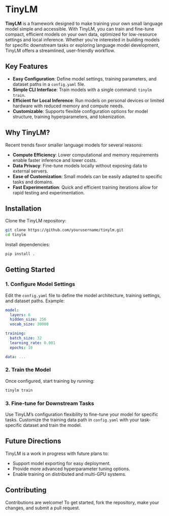 # TinyLM

**TinyLM** is a framework designed to make training your own small language model simple and accessible. With TinyLM, you can train and fine-tune compact, efficient models on your own data, optimized for low-resource settings and local inference. Whether you're interested in building models for specific downstream tasks or exploring language model development, TinyLM offers a streamlined, user-friendly workflow.

## Key Features

- **Easy Configuration**: Define model settings, training parameters, and dataset paths in a `config.yaml` file.
- **Simple CLI Interface**: Train models with a single command: `tinylm train`.
- **Efficient for Local Inference**: Run models on personal devices or limited hardware with reduced memory and compute needs.
- **Customizable**: Supports flexible configuration options for model structure, training hyperparameters, and tokenization.

## Why TinyLM?

Recent trends favor smaller language models for several reasons:

- **Compute Efficiency**: Lower computational and memory requirements enable faster inference and lower costs.
- **Data Privacy**: Fine-tune models locally without exposing data to external servers.
- **Ease of Customization**: Small models can be easily adapted to specific tasks and domains.
- **Fast Experimentation**: Quick and efficient training iterations allow for rapid testing and experimentation.

## Installation

Clone the TinyLM repository:

```bash
git clone https://github.com/yourusername/tinylm.git
cd tinylm
```

Install dependencies:

```bash
pip install .
```

## Getting Started

### 1. Configure Model Settings

Edit the `config.yaml` file to define the model architecture, training settings, and dataset paths. Example:

```yaml
model:
  layers: 6
  hidden_size: 256
  vocab_size: 30000

training:
  batch_size: 32
  learning_rate: 0.001
  epochs: 10

data: ...
```

### 2. Train the Model

Once configured, start training by running:

```bash
tinylm train
```

### 3. Fine-tune for Downstream Tasks

Use TinyLM’s configuration flexibility to fine-tune your model for specific tasks. Customize the training data path in `config.yaml` with your task-specific dataset and train the model.

## Future Directions

TinyLM is a work in progress with future plans to:

- Support model exporting for easy deployment.
- Provide more advanced hyperparameter tuning options.
- Enable training on distributed and multi-GPU systems.

## Contributing

Contributions are welcome! To get started, fork the repository, make your changes, and submit a pull request.
